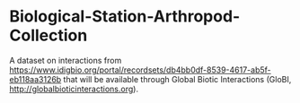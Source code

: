 # Biological-Station-Arthropod-Collection

A dataset on interactions from https://www.idigbio.org/portal/recordsets/db4bb0df-8539-4617-ab5f-eb118aa3126b that will be available through Global Biotic Interactions (GloBI, http://globalbioticinteractions.org).
